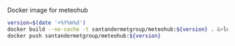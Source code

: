 Docker image for meteohub

```bash
version=$(date '+%Y%m%d')
docker build --no-cache -t santandermetgroup/meteohub:${version} . &>log &
docker push santandermetgroup/meteohub:${version}
```
